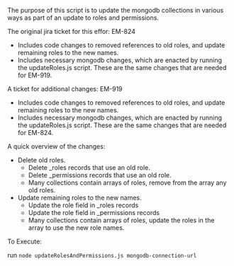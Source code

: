 The purpose of this script is to update the mongodb collections in various ways as part of an update to roles and permissions.

The original jira ticket for this effor: EM-824
- Includes code changes to removed references to old roles, and update remaining roles to the new names.
- Includes necessary mongodb changes, which are enacted by running the updateRoles.js script.  These are the same changes that are needed for EM-919.

A ticket for additional changes: EM-919
- Includes code changes to removed references to old roles, and update remaining roles to the new names.
- Includes necessary mongodb changes, which are enacted by running the updateRoles.js script.  These are the same changes that are needed for EM-824.

A quick overview of the changes:
- Delete old roles.
  - Delete _roles records that use an old role.
  - Delete _permissions records that use an old role.
  - Many collections contain arrays of roles, remove from the array any old roles.
- Update remaining roles to the new names.
  - Update the role field in _roles records
  - Update the role field in _permissions records
  - Many collections contain arrays of roles, update the roles in the array to use the new role names.

To Execute:

run `node updateRolesAndPermissions.js mongodb-connection-url`
